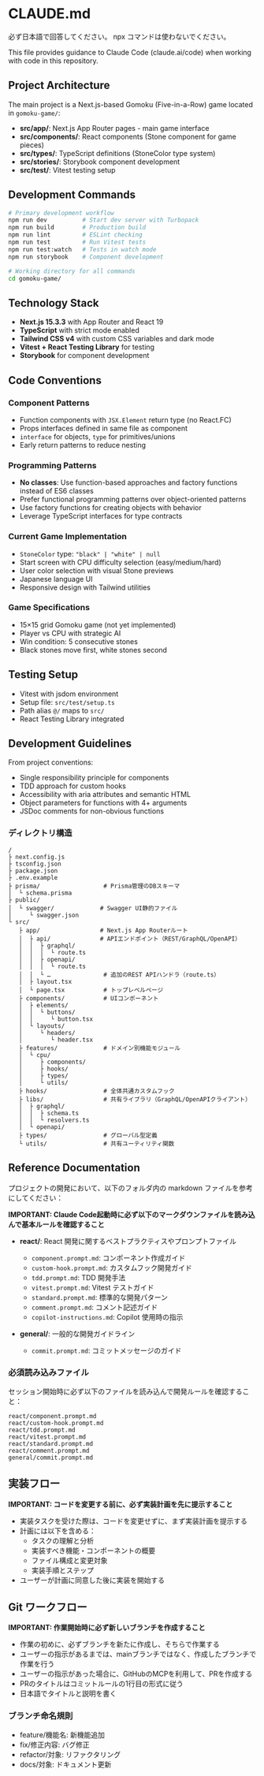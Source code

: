 # CLAUDE.md

必ず日本語で回答してください。
npx コマンドは使わないでください。

This file provides guidance to Claude Code (claude.ai/code) when working with code in this repository.

## Project Architecture

The main project is a Next.js-based Gomoku (Five-in-a-Row) game located in `gomoku-game/`:

- **src/app/**: Next.js App Router pages - main game interface
- **src/components/**: React components (Stone component for game pieces)
- **src/types/**: TypeScript definitions (StoneColor type system)
- **src/stories/**: Storybook component development
- **src/test/**: Vitest testing setup

## Development Commands

```bash
# Primary development workflow
npm run dev          # Start dev server with Turbopack
npm run build        # Production build
npm run lint         # ESLint checking
npm run test         # Run Vitest tests
npm run test:watch   # Tests in watch mode
npm run storybook    # Component development

# Working directory for all commands
cd gomoku-game/
```

## Technology Stack

- **Next.js 15.3.3** with App Router and React 19
- **TypeScript** with strict mode enabled
- **Tailwind CSS v4** with custom CSS variables and dark mode
- **Vitest + React Testing Library** for testing
- **Storybook** for component development

## Code Conventions

### Component Patterns

- Function components with `JSX.Element` return type (no React.FC)
- Props interfaces defined in same file as component
- `interface` for objects, `type` for primitives/unions
- Early return patterns to reduce nesting

### Programming Patterns

- **No classes**: Use function-based approaches and factory functions instead of ES6 classes
- Prefer functional programming patterns over object-oriented patterns
- Use factory functions for creating objects with behavior
- Leverage TypeScript interfaces for type contracts

### Current Game Implementation

- `StoneColor` type: `"black" | "white" | null`
- Start screen with CPU difficulty selection (easy/medium/hard)
- User color selection with visual Stone previews
- Japanese language UI
- Responsive design with Tailwind utilities

### Game Specifications

- 15×15 grid Gomoku game (not yet implemented)
- Player vs CPU with strategic AI
- Win condition: 5 consecutive stones
- Black stones move first, white stones second

## Testing Setup

- Vitest with jsdom environment
- Setup file: `src/test/setup.ts`
- Path alias `@/` maps to `src/`
- React Testing Library integrated

## Development Guidelines

From project conventions:

- Single responsibility principle for components
- TDD approach for custom hooks
- Accessibility with aria attributes and semantic HTML
- Object parameters for functions with 4+ arguments
- JSDoc comments for non-obvious functions

### ディレクトリ構造

```text
/
├ next.config.js
├ tsconfig.json
├ package.json
├ .env.example
├ prisma/                  # Prisma管理のDBスキーマ
│  └ schema.prisma
├ public/
│  └ swagger/             # Swagger UI静的ファイル
│     └ swagger.json
└ src/
   ├ app/                 # Next.js App Routerルート
   │  ├ api/              # APIエンドポイント（REST/GraphQL/OpenAPI）
   │  │  ├ graphql/
   │  │  │  └ route.ts
   │  │  ├ openapi/
   │  │  │  └ route.ts
   │  │  └ …               # 追加のREST APIハンドラ（route.ts）
   │  ├ layout.tsx
   │  └ page.tsx           # トップレベルページ
   ├ components/           # UIコンポーネント
   │  ├ elements/
   │  │  └ buttons/
   │  │     └ button.tsx
   │  └ layouts/
   │     └ headers/
   │        └ header.tsx
   ├ features/             # ドメイン別機能モジュール
   │  └ cpu/
   │     ├ components/
   │     ├ hooks/
   │     ├ types/
   │     └ utils/
   ├ hooks/                # 全体共通カスタムフック
   ├ libs/                 # 共有ライブラリ（GraphQL/OpenAPIクライアント）
   │  ├ graphql/
   │  │  ├ schema.ts
   │  │  └ resolvers.ts
   │  └ openapi/
   ├ types/                # グローバル型定義
   └ utils/                # 共有ユーティリティ関数
```

## Reference Documentation

プロジェクトの開発において、以下のフォルダ内の markdown ファイルを参考にしてください：

**IMPORTANT: Claude Code起動時に必ず以下のマークダウンファイルを読み込んで基本ルールを確認すること**

- **react/**: React 開発に関するベストプラクティスやプロンプトファイル

  - `component.prompt.md`: コンポーネント作成ガイド
  - `custom-hook.prompt.md`: カスタムフック開発ガイド
  - `tdd.prompt.md`: TDD 開発手法
  - `vitest.prompt.md`: Vitest テストガイド
  - `standard.prompt.md`: 標準的な開発パターン
  - `comment.prompt.md`: コメント記述ガイド
  - `copilot-instructions.md`: Copilot 使用時の指示

- **general/**: 一般的な開発ガイドライン
  - `commit.prompt.md`: コミットメッセージのガイド

### 必須読み込みファイル

セッション開始時に必ず以下のファイルを読み込んで開発ルールを確認すること：

```
react/component.prompt.md
react/custom-hook.prompt.md  
react/tdd.prompt.md
react/vitest.prompt.md
react/standard.prompt.md
react/comment.prompt.md
general/commit.prompt.md
```

## 実装フロー

**IMPORTANT: コードを変更する前に、必ず実装計画を先に提示すること**

- 実装タスクを受けた際は、コードを変更せずに、まず実装計画を提示する
- 計画には以下を含める：
  - タスクの理解と分析
  - 実装すべき機能・コンポーネントの概要
  - ファイル構成と変更対象
  - 実装手順とステップ
- ユーザーが計画に同意した後に実装を開始する

## Git ワークフロー

**IMPORTANT: 作業開始時に必ず新しいブランチを作成すること**

- 作業の初めに、必ずブランチを新たに作成し、そちらで作業する
- ユーザーの指示があるまでは、mainブランチではなく、作成したブランチで作業を行う
- ユーザーの指示があった場合に、GitHubのMCPを利用して、PRを作成する
- PRのタイトルはコミットルールの1行目の形式に従う
- 日本語でタイトルと説明を書く

### ブランチ命名規則

- feature/機能名: 新機能追加
- fix/修正内容: バグ修正
- refactor/対象: リファクタリング
- docs/対象: ドキュメント更新
